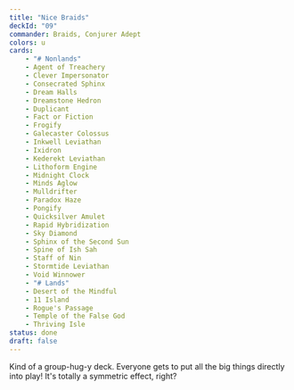```yaml
---
title: "Nice Braids"
deckId: "09"
commander: Braids, Conjurer Adept
colors: u
cards:
    - "# Nonlands"
    - Agent of Treachery
    - Clever Impersonator
    - Consecrated Sphinx
    - Dream Halls
    - Dreamstone Hedron
    - Duplicant
    - Fact or Fiction
    - Frogify
    - Galecaster Colossus
    - Inkwell Leviathan
    - Ixidron
    - Kederekt Leviathan
    - Lithoform Engine
    - Midnight Clock
    - Minds Aglow
    - Mulldrifter
    - Paradox Haze
    - Pongify
    - Quicksilver Amulet
    - Rapid Hybridization
    - Sky Diamond
    - Sphinx of the Second Sun
    - Spine of Ish Sah
    - Staff of Nin
    - Stormtide Leviathan
    - Void Winnower
    - "# Lands"
    - Desert of the Mindful
    - 11 Island
    - Rogue's Passage
    - Temple of the False God
    - Thriving Isle
status: done
draft: false
---
```


Kind of a group-hug-y deck. Everyone gets to put all the big things directly into play! It's totally a symmetric effect, right?
